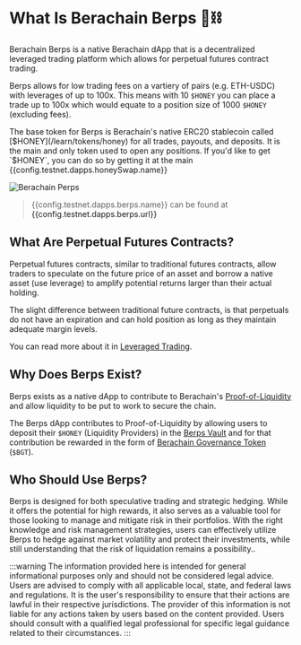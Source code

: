 <script setup>
  import config from '@berachain/config/constants.json';
</script>

# What Is Berachain Berps 🐻⛓️

Berachain Berps is a native Berachain dApp that is a decentralized leveraged trading platform which allows for perpetual futures contract trading.

Berps allows for low trading fees on a vartiery of pairs (e.g. ETH-USDC) with leverages of up to 100x. This means with 10 `$HONEY` you can place a trade up to 100x which would equate to a position size of 1000 `$HONEY` (excluding fees).

The base token for Berps is Berachain's native ERC20 stablecoin called [$HONEY](/learn/tokens/honey) for all trades, payouts, and deposits. It is the main and only token used to open any positions. If you'd like to get `$HONEY`, you can do so by getting it at the main <a target="_blank" :href="config.testnet.dapps.honeySwap.url">{{config.testnet.dapps.honeySwap.name}}</a>

![Berachain Perps](/assets/berachain-berps.png)

> {{config.testnet.dapps.berps.name}} can be found at <a target="_blank" :href="config.testnet.dapps.honeySwap.url">{{config.testnet.dapps.berps.url}}</a>

## What Are Perpetual Futures Contracts?

Perpetual futures contracts, similar to traditional futures contracts, allow traders to speculate on the future price of an asset and borrow a native asset (use leverage) to amplify potential returns larger than their actual holding.

The slight difference between traditional future contracts, is that perpetuals do not have an expiration and can hold position as long as they maintain adequate margin levels.

You can read more about it in [Leveraged Trading](/learn/leveraged-trading/).

## Why Does Berps Exist?

Berps exists as a native dApp to contribute to Berachain's [Proof-of-Liquidity](#todo) and allow liquidity to be put to work to secure the chain.

The Berps dApp contributes to Proof-of-Liquidity by allowing users to deposit their `$HONEY` (Liquidity Providers) in the [Berps Vault](/learn/vault/) and for that contribution be rewarded in the form of [Berachain Governance Token](/learn/tokens/bgt) (`$BGT`).

## Who Should Use Berps?

Berps is designed for both speculative trading and strategic hedging. While it offers the potential for high rewards, it also serves as a valuable tool for those looking to manage and mitigate risk in their portfolios. With the right knowledge and risk management strategies, users can effectively utilize Berps to hedge against market volatility and protect their investments, while still understanding that the risk of liquidation remains a possibility..

:::warning
The information provided here is intended for general informational purposes only and should not be considered legal advice. Users are advised to comply with all applicable local, state, and federal laws and regulations. It is the user's responsibility to ensure that their actions are lawful in their respective jurisdictions. The provider of this information is not liable for any actions taken by users based on the content provided. Users should consult with a qualified legal professional for specific legal guidance related to their circumstances.
:::
